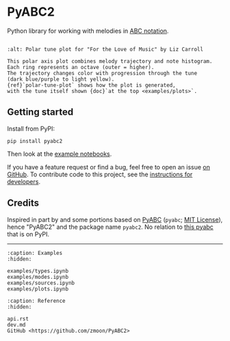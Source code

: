 # PyABC2

Python library for working with melodies in [ABC notation](https://abcnotation.com/).

```{module} pyabc2

```

```{figure} https://user-images.githubusercontent.com/15079414/195207144-83df651a-6fe9-44b1-b7bc-e4aced14a2aa.png
:alt: Polar tune plot for "For the Love of Music" by Liz Carroll

This polar axis plot combines melody trajectory and note histogram.
Each ring represents an octave (outer = higher).
The trajectory changes color with progression through the tune
(dark blue/purple to light yellow).
{ref}`polar-tune-plot` shows how the plot is generated,
with the tune itself shown {doc}`at the top <examples/plots>`.
```

## Getting started

Install from PyPI:
```
pip install pyabc2
```

Then look at the [example notebooks](examples/types.ipynb).

If you have a feature request or find a bug, feel free to open an issue [on GitHub](https://github.com/zmoon/PyABC2/issues).
To contribute code to this project, see the [instructions for developers](dev.md).

## Credits

Inspired in part by and some portions based on [PyABC](https://github.com/campagnola/pyabc) (`pyabc`; [MIT License](https://github.com/campagnola/pyabc/blob/master/LICENSE.txt)), hence "PyABC2" and the package name `pyabc2`. No relation to [this pyabc](https://github.com/icb-dcm/pyabc) that is on PyPI.

---

```{toctree}
:caption: Examples
:hidden:

examples/types.ipynb
examples/modes.ipynb
examples/sources.ipynb
examples/plots.ipynb
```

```{toctree}
:caption: Reference
:hidden:

api.rst
dev.md
GitHub <https://github.com/zmoon/PyABC2>
```

```{nb-exec-table}

```
